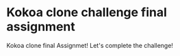 # Kokoa clone challenge final assignment

Kokoa clone final Assignmet! Let's complete the challenge!
